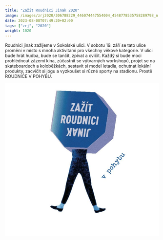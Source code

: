 ```yaml
---
title: "Zažít Roudnici Jinak 2020"
image: /images/zrj2020/306788229_446074447554004_4548778535758289798_n.jpg
date: 2023-08-08T07:49:20+02:00
tags: ["zrj", "2020"]
weight: 1020
---
```


Roudnici jinak zažijeme v Sokolské ulici. V sobotu 19. září se tato ulice promění v místo s mnoha aktivitami pro všechny věkové kategorie. V ulici bude hrát hudba, bude se tančit, zpívat a cvičit. Každý si bude moci prohlédnout zázemí kina, zúčastnit se výtvarných workshopů, projet se na skateboardech a koloběžkách, sestavit si model letadla, ochutnat lokální produkty, zacvičit si jógu a vyzkoušet si různé sporty na stadionu. Prostě ROUDNICE V POHYBU.

![vpohybu](vpohybu.jpg)